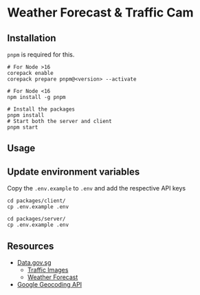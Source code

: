 # Weather Forecast & Traffic Cam

## Installation
`pnpm` is required for this.

```shell
# For Node >16
corepack enable
corepack prepare pnpm@<version> --activate

# For Node <16
npm install -g pnpm
```

```shell
# Install the packages
pnpm install
# Start both the server and client
pnpm start
```

## Usage
## Update environment variables
Copy the `.env.example` to `.env` and add the respective API keys

```shell
cd packages/client/
cp .env.example .env

cd packages/server/
cp .env.example .env
```

## Resources
- [Data.gov.sg](https://data.gov.sg)
  - [Traffic Images](https://data.gov.sg/dataset/traffic-images)
  - [Weather Forecast](https://data.gov.sg/dataset/weather-forecast)
- [Google Geocoding API](https://developers.google.com/maps/documentation/geocoding/overview)

